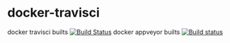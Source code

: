 # docker-travisci
docker travisci builts [![Build Status](https://travis-ci.com/githubfoam/docker-travisci.svg?branch=master)](https://travis-ci.com/githubfoam/docker-travisci)
docker appveyor builts [![Build status](https://ci.appveyor.com/api/projects/status/b7saxfr5dtw0237a?svg=true)](https://ci.appveyor.com/project/githubfoam/docker-travisci)


